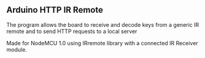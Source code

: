 ## Arduino HTTP IR Remote

The program allows the board to receive and decode keys from a generic IR remote
and to send HTTP requests to a local server

Made for NodeMCU 1.0 using IRremote library with a connected IR Receiver module.

